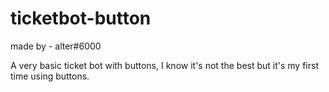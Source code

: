 # ticketbot-button
made by - alter#6000

A very basic ticket bot with buttons, I know it's not the best but it's my first time using buttons. 
